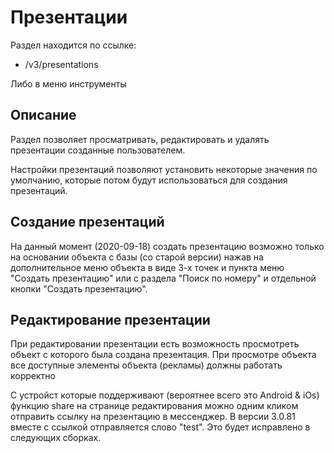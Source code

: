 # Презентации

Раздел находится по ссылке:
- /v3/presentations

Либо в меню инструменты

## Описание

Раздел позволяет просматривать, редактировать и удалять презентации созданные пользователем. 

Настройки презентаций позволяют установить некоторые значения по умолчанию, которые потом будут использоваться для создания презентаций.

## Создание презентаций

На данный момент (2020-09-18) создать презентацию возможно только на основании объекта с базы (со старой версии) нажав на дополнительное меню объекта в виде 3-х точек и пункта меню "Создать презентацию" или с раздела "Поиск по номеру" и отдельной кнопки "Создать презентацию".

## Редактирование презентации

При редактировании презентации есть возможность просмотреть объект с которого была создана презентация. При просмотре объекта все доступные элементы объекта (рекламы) должны работать корректно

С устройст которые поддерживают (вероятнее всего это Android & iOs) функцию share на странице редактирования можно одним кликом отправить ссылку на презентацию в мессенджер.
В версии 3.0.81 вместе с ссылкой отправляется слово "test". Это будет исправлено в следующих сборках.
